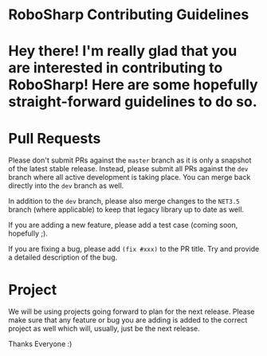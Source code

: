 # RoboSharp Contributing Guidelines

Hey there! I'm really glad that you are interested in contributing to RoboSharp! Here are some hopefully straight-forward guidelines to do so.
=======

# Pull Requests

Please don't submit PRs against the `master` branch as it is only a snapshot of the latest stable release. Instead, please submit all PRs against the `dev` branch where all active development is taking place. You can merge back directly into the `dev` branch as well.

In addition to the `dev` branch, please also merge changes to the `NET3.5` branch (where applicable) to keep that legacy library up to date as well.

If you are adding a new feature, please add a test case (coming soon, hopefully ;). 

If you are fixing a bug, please add `(fix #xxx)` to the PR title. Try and provide a detailed description of the bug.

# Project

We will be using projects going forward to plan for the next release. Please make sure that any feature or bug you are adding is added to the correct project as well which will, usually, just be the next release.

Thanks Everyone :)
